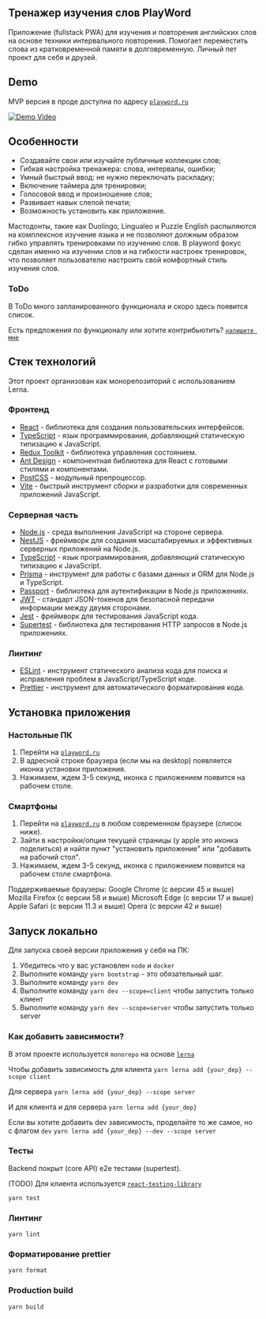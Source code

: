 ## Тренажер изучения слов PlayWord
  Приложение (fullstack PWA) для изучения и повторения английских слов на основе техники интервального повторения. Помогает переместить слова из кратковременной памяти в долговременную. Личный пет проект для себя и друзей. 

## Demo
MVP версия в проде доступна по адресу [`playword.ru`](https://playword.ru)

[![Demo Video](https://files.aleksandrl.ru/sites/playword/demo-video-poster.png)](https://files.aleksandrl.ru/sites/playword/demo-video.webm)

## Особенности
- Создавайте свои или изучайте публичные коллекции слов;
- Гибкая настройка тренажера: слова, интервалы, ошибки;
- Умный быстрый ввод: не нужно переключать раскладку;
- Включение таймера для тренировки;
- Голосовой ввод и произношение слов;
- Развивает навык слепой печати;
- Возможность установить как приложение.


Мастодонты, такие как Duolingo, Lingualeo и Puzzle English распыляются на комплексное изучение языка и не позволяют должным образом гибко управлять тренировками по изучению слов. В playword фокус сделан именно на изучении слов и на гибкости настроек тренировок, что позволяет пользователю настроить свой комфортный стиль изучения слов.

### ToDo
В ToDo много запланированного функционала и скоро здесь появится список.

Есть предложения по функционалу или хотите контрибьютить? [`напишите мне`](https://t.me/lcantstop)

## Стек технологий
Этот проект организован как монорепозиторий с использованием Lerna.
### Фронтенд
- [React](https://reactjs.org/) - библиотека для создания пользовательских интерфейсов.
- [TypeScript](https://www.typescriptlang.org/) - язык программирования, добавляющий статическую типизацию к JavaScript.
- [Redux Toolkit](https://redux-toolkit.js.org/) - библиотека управления состоянием.
- [Ant Design](https://ant.design/) - компонентная библиотека для React с готовыми стилями и компонентами.
- [PostCSS](https://postcss.org/) - модульный препроцессор.
- [Vite](https://vitejs.dev/) - быстрый инструмент сборки и разработки для современных приложений JavaScript.


### Серверная часть

- [Node.js](https://nodejs.org/) - среда выполнения JavaScript на стороне сервера.
- [NestJS](https://nestjs.com/) - фреймворк для создания масштабируемых и эффективных серверных приложений на Node.js.
- [TypeScript](https://www.typescriptlang.org/) - язык программирования, добавляющий статическую типизацию к JavaScript.
- [Prisma](https://www.prisma.io/) - инструмент для работы с базами данных и ORM для Node.js и TypeScript.
- [Passport](http://www.passportjs.org/) - библиотека для аутентификации в Node.js приложениях.
- [JWT](https://jwt.io/) - стандарт JSON-токенов для безопасной передачи информации между двумя сторонами.
- [Jest](https://jestjs.io/) - фреймворк для тестирования JavaScript кода.
- [Supertest](https://github.com/visionmedia/supertest) - библиотека для тестирования HTTP запросов в Node.js приложениях.

### Линтинг
- [ESLint](https://eslint.org/) - инструмент статического анализа кода для поиска и исправления проблем в JavaScript/TypeScript коде.
- [Prettier](https://prettier.io/) - инструмент для автоматического форматирования кода.

## Установка приложения

###  Настольные ПК
1. Перейти на  [`playword.ru`](https://playword.ru)
2. В адресной строке браузера (если мы на desktop) появляется иконка установки приложения.
3. Нажимаем, ждем 3-5 секунд, иконка с приложением появится на рабочем столе.

### Смартфоны
1. Перейти на  [`playword.ru`](https://playword.ru) в любом современном браузере (список ниже).
2. Зайти в настройки/опции текущей страницы (у apple это иконка поделиться) и найти пункт "установить приложение" или "добавить на рабочий стол".
3. Нажимаем, ждем 3-5 секунд, иконка с приложением появится на рабочем столе смартфона.

Поддерживаемые браузеры:
Google Chrome (с версии 45 и выше)
Mozilla Firefox (с версии 58 и выше)
Microsoft Edge (с версии 17 и выше)
Apple Safari (с версии 11.3 и выше)
Opera (с версии 42 и выше)


## Запуск локально
Для запуска своей версии приложения у себя на ПК:

1. Убедитесь что у вас установлен `node` и `docker`
2. Выполните команду `yarn bootstrap` - это обязательный шаг.
3. Выполните команду `yarn dev`
3. Выполните команду `yarn dev --scope=client` чтобы запустить только клиент
4. Выполните команду `yarn dev --scope=server` чтобы запустить только server

### Как добавить зависимости?
В этом проекте используется `monorepo` на основе [`lerna`](https://github.com/lerna/lerna)

Чтобы добавить зависимость для клиента
```yarn lerna add {your_dep} --scope client```

Для сервера
```yarn lerna add {your_dep} --scope server```

И для клиента и для сервера
```yarn lerna add {your_dep}```


Если вы хотите добавить dev зависимость, проделайте то же самое, но с флагом `dev`
```yarn lerna add {your_dep} --dev --scope server```

### Тесты
Backend покрыт (core API) e2e тестами (supertest). 

(TODO) Для клиента используется  [`react-testing-library`](https://testing-library.com/docs/react-testing-library/intro/)

```yarn test```

### Линтинг

```yarn lint```

### Форматирование prettier

```yarn format```

### Production build

```yarn build```
